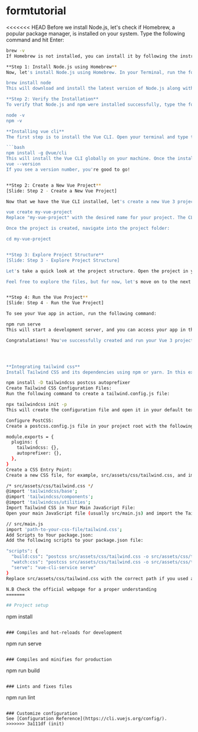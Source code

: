 # formtutorial
<<<<<<< HEAD
Before we install Node.js, let's check if Homebrew, a popular package manager, is installed on your system. Type the following command and hit Enter:

```bash
brew -v
If Homebrew is not installed, you can install it by following the instructions on the official Homebrew website.

**Step 1: Install Node.js using Homebrew**
Now, let's install Node.js using Homebrew. In your Terminal, run the following command:

brew install node
This will download and install the latest version of Node.js along with npm, the Node.js package manager.

**Step 2: Verify the Installation**
To verify that Node.js and npm were installed successfully, type the following commands:

node -v
npm -v

**Installing vue cli**
The first step is to install the Vue CLI. Open your terminal and type the following command:

```bash
npm install -g @vue/cli
This will install the Vue CLI globally on your machine. Once the installation is complete, you can verify it by checking the version:
vue --version
If you see a version number, you're good to go!


**Step 2: Create a New Vue Project**
[Slide: Step 2 - Create a New Vue Project]

Now that we have the Vue CLI installed, let's create a new Vue 3 project. Navigate to the directory where you want to create your project and run:

vue create my-vue-project
Replace "my-vue-project" with the desired name for your project. The CLI will prompt you to pick a preset - choose the default preset for this tutorial.

Once the project is created, navigate into the project folder:

cd my-vue-project


**Step 3: Explore Project Structure**
[Slide: Step 3 - Explore Project Structure]

Let's take a quick look at the project structure. Open the project in your preferred code editor. You'll see various folders and files. The 'src' folder is where most of your application code will reside.

Feel free to explore the files, but for now, let's move on to the next step.


**Step 4: Run the Vue Project**
[Slide: Step 4 - Run the Vue Project]

To see your Vue app in action, run the following command:

npm run serve
This will start a development server, and you can access your app in the browser at the provided URL. Make changes to the code, and the browser will automatically update.

Congratulations! You've successfully created and run your Vue 3 project using the CLI.




**Integrating tailwind css**
Install Tailwind CSS and its dependencies using npm or yarn. In this example, I'll use npm:

npm install -D tailwindcss postcss autoprefixer
Create Tailwind CSS Configuration Files:
Run the following command to create a tailwind.config.js file:

npx tailwindcss init -p
This will create the configuration file and open it in your default text editor.

Configure PostCSS:
Create a postcss.config.js file in your project root with the following content:

module.exports = {
  plugins: {
    tailwindcss: {},
    autoprefixer: {},
  },
}
Create a CSS Entry Point:
Create a new CSS file, for example, src/assets/css/tailwind.css, and import Tailwind CSS in it:

/* src/assets/css/tailwind.css */
@import 'tailwindcss/base';
@import 'tailwindcss/components';
@import 'tailwindcss/utilities';
Import Tailwind CSS in Your Main JavaScript File:
Open your main JavaScript file (usually src/main.js) and import the Tailwind CSS file:

// src/main.js
import 'path-to-your-css-file/tailwind.css';
Add Scripts to Your package.json:
Add the following scripts to your package.json file:

"scripts": {
  "build:css": "postcss src/assets/css/tailwind.css -o src/assets/css/tailwind.output.css",
  "watch:css": "postcss src/assets/css/tailwind.css -o src/assets/css/tailwind.output.css -w",
  "serve": "vue-cli-service serve"
}
Replace src/assets/css/tailwind.css with the correct path if you used a different one.

N.B Check the official webpage for a proper understanding
=======

## Project setup
```
npm install
```

### Compiles and hot-reloads for development
```
npm run serve
```

### Compiles and minifies for production
```
npm run build
```

### Lints and fixes files
```
npm run lint
```

### Customize configuration
See [Configuration Reference](https://cli.vuejs.org/config/).
>>>>>>> 3a111df (init)
